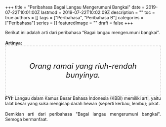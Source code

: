 +++
title = "Peribahasa Bagai Langau Mengerumuni Bangkai"
date = 2019-07-22T10:01:00Z
lastmod = 2019-07-22T10:02:09Z
description = ""
toc = true
authors = []
tags = ["Peribahasa", "Peribahasa B"]
categories = ["Peribahasa"]
series = []
featuredImage = ""
draft = false
+++

<div dir="ltr" style="text-align: left;" trbidi="on"><div style="text-align: justify;">Berikut ini adalah arti dari peribahasa “Bagai langau mengerumuni bangkai”.</div><br /><div style="text-align: justify;"><b>Artinya:</b></div><div style="border: 2px dashed #ddd; font-size: 24px; height: auto; margin: 0 auto; padding: 50px; text-align: center; width: auto;"><i>Orang ramai yang riuh-rendah bunyinya.</i></div><div style="text-align: justify;"><b>FYI:</b> Langau dalam Kamus Besar Bahasa Indonesia (KBBI) memiliki arti, yaitu lalat besar yang suka mengisap darah hewan (seperti kerbau, lembu); pikat.<br /><br /></div><div style="text-align: justify;">Demikian arti dari peribahasa "Bagai langau mengerumuni bangkai". Semoga bermanfaat.</div></div>
